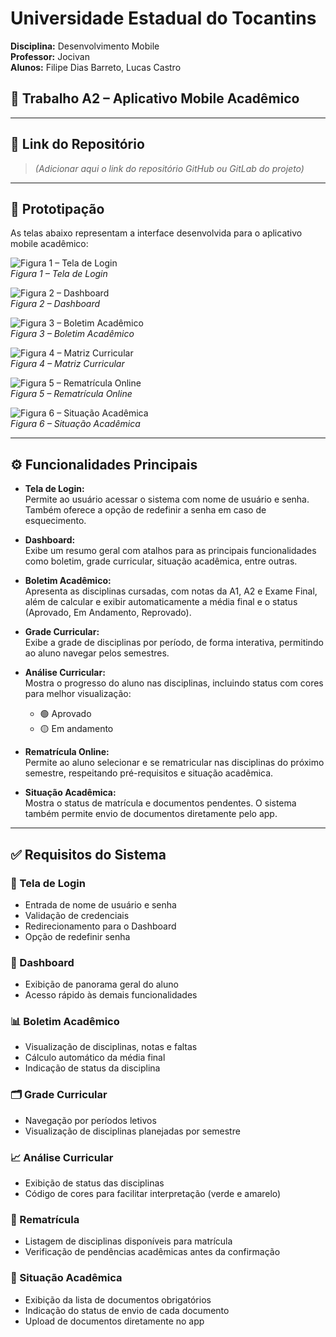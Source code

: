 # Universidade Estadual do Tocantins
**Disciplina:** Desenvolvimento Mobile  
**Professor:** Jocivan  
**Alunos:** Filipe Dias Barreto, Lucas Castro

## 📌 Trabalho A2 – Aplicativo Mobile Acadêmico

---

## 🔗 Link do Repositório
> _(Adicionar aqui o link do repositório GitHub ou GitLab do projeto)_

---

## 🧪 Prototipação

As telas abaixo representam a interface desenvolvida para o aplicativo mobile acadêmico:

![Figura 1 – Tela de Login](assets/images/imagem1.png)  
*Figura 1 – Tela de Login*

![Figura 2 – Dashboard](assets/images/imagem2.png)  
*Figura 2 – Dashboard*

![Figura 3 – Boletim Acadêmico](assets/images/imagem3.png)  
*Figura 3 – Boletim Acadêmico*

![Figura 4 – Matriz Curricular](assets/images/imagem4.png)  
*Figura 4 – Matriz Curricular*

![Figura 5 – Rematrícula Online](assets/images/imagem5.png)  
*Figura 5 – Rematrícula Online*

![Figura 6 – Situação Acadêmica](assets/images/imagem6.png)  
*Figura 6 – Situação Acadêmica*

---

## ⚙️ Funcionalidades Principais

- **Tela de Login:**  
  Permite ao usuário acessar o sistema com nome de usuário e senha. Também oferece a opção de redefinir a senha em caso de esquecimento.

- **Dashboard:**  
  Exibe um resumo geral com atalhos para as principais funcionalidades como boletim, grade curricular, situação acadêmica, entre outras.

- **Boletim Acadêmico:**  
  Apresenta as disciplinas cursadas, com notas da A1, A2 e Exame Final, além de calcular e exibir automaticamente a média final e o status (Aprovado, Em Andamento, Reprovado).

- **Grade Curricular:**  
  Exibe a grade de disciplinas por período, de forma interativa, permitindo ao aluno navegar pelos semestres.

- **Análise Curricular:**  
  Mostra o progresso do aluno nas disciplinas, incluindo status com cores para melhor visualização:
    - 🟢 Aprovado
    - 🟡 Em andamento

- **Rematrícula Online:**  
  Permite ao aluno selecionar e se rematricular nas disciplinas do próximo semestre, respeitando pré-requisitos e situação acadêmica.

- **Situação Acadêmica:**  
  Mostra o status de matrícula e documentos pendentes. O sistema também permite envio de documentos diretamente pelo app.

---

## ✅ Requisitos do Sistema

### 🔐 Tela de Login
- Entrada de nome de usuário e senha
- Validação de credenciais
- Redirecionamento para o Dashboard
- Opção de redefinir senha

### 🧭 Dashboard
- Exibição de panorama geral do aluno
- Acesso rápido às demais funcionalidades

### 📊 Boletim Acadêmico
- Visualização de disciplinas, notas e faltas
- Cálculo automático da média final
- Indicação de status da disciplina

### 🗂 Grade Curricular
- Navegação por períodos letivos
- Visualização de disciplinas planejadas por semestre

### 📈 Análise Curricular
- Exibição de status das disciplinas
- Código de cores para facilitar interpretação (verde e amarelo)

### 📌 Rematrícula
- Listagem de disciplinas disponíveis para matrícula
- Verificação de pendências acadêmicas antes da confirmação

### 📄 Situação Acadêmica
- Exibição da lista de documentos obrigatórios
- Indicação do status de envio de cada documento
- Upload de documentos diretamente no app
